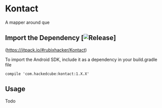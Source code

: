 # Kontact

A mapper around que

## Import the Dependency [![Release](https://jitpack.io/v/rubixhacker/Kontact.svg)]
(https://jitpack.io/#rubixhacker/Kontact)

To import the Android SDK, include it as a dependency in your build.gradle file

    compile 'com.hackedcube:kontact:1.X.X'


## Usage

Todo